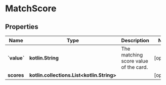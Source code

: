 
# MatchScore

## Properties
Name | Type | Description | Notes
------------ | ------------- | ------------- | -------------
**&#x60;value&#x60;** | **kotlin.String** | The matching score value of the card. |  [optional]
**scores** | **kotlin.collections.List&lt;kotlin.String&gt;** |  |  [optional]




